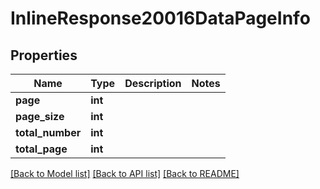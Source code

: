 # InlineResponse20016DataPageInfo

## Properties
Name | Type | Description | Notes
------------ | ------------- | ------------- | -------------
**page** | **int** |  | 
**page_size** | **int** |  | 
**total_number** | **int** |  | 
**total_page** | **int** |  | 

[[Back to Model list]](../README.md#documentation-for-models) [[Back to API list]](../README.md#documentation-for-api-endpoints) [[Back to README]](../README.md)


